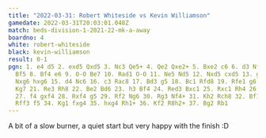 ```yaml
---
title: "2022-03-31: Robert Whiteside vs Kevin Williamson"
gamedate: 2022-03-31T20:03:01.048Z
match: beds-division-1-2021-22-mk-a-away
boardno: 4
white: robert-whiteside
black: kevin-williamson
result: 0-1
pgn: 1. e4 d5 2. exd5 Qxd5 3. Nc3 Qe5+ 4. Qe2 Qxe2+ 5. Bxe2 c6 6. d3 Nf6 7. Nf3
  Bf5 8. Bf4 e6 9. O-O Be7 10. Rad1 O-O 11. Ne5 Nd5 12. Nxd5 cxd5 13. g4 Bg6 14.
  Nxg6 hxg6 15. d4 Nc6 16. c3 Rac8 17. Bd3 g5 18. Bc1 Rfd8 19. Rfe1 g6 20. Kg2
  Kg7 21. Re3 Rh8 22. Be2 Bd6 23. h3 Bf4 24. Red3 Bxc1 25. Rxc1 Rh4 26. Rf1 Ne7
  27. f4 gxf4 28. Rxf4 g5 29. Rf2 Ng6 30. Rg3 Nf4+ 31. Kh2 Rch8 32. Bf1 Kg6 33.
  Rff3 f5 34. Kg1 fxg4 35. hxg4 Rh1+ 36. Kf2 R8h2+ 37. Bg2 Rb1
---
```

A bit of a slow burner, a quiet start but very happy with the finish :D